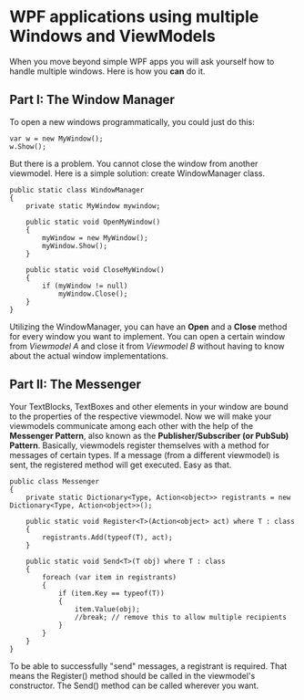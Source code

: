# WPF applications using multiple Windows and ViewModels

When you move beyond simple WPF apps you will ask yourself how to handle multiple windows. Here is how you __can__ do it.

## Part I: The Window Manager

To open a new windows programmatically, you could just do this:

    var w = new MyWindow();
    w.Show();


But there is a problem. You cannot close the window from another viewmodel.
Here is a simple solution: create WindowManager class.

    public static class WindowManager
    {
        private static MyWindow mywindow;

        public static void OpenMyWindow()
        {
            myWindow = new MyWindow();
            myWindow.Show();
        }

        public static void CloseMyWindow()
        {
            if (myWindow != null)
                myWindow.Close();
        }
    }

Utilizing the WindowManager, you can have an __Open__ and a __Close__ method for every window you want to implement.
You can open a certain window from *Viewmodel A* and close it from *Viewmodel B* without having to know about the actual window implementations.

## Part II: The Messenger

Your TextBlocks, TextBoxes and other elements in your window are bound to the properties of the respective viewmodel. Now we will make your viewmodels communicate among each other with the help of the **Messenger Pattern**, also known as the **Publisher/Subscriber (or PubSub) Pattern**.
Basically, viewmodels register themselves with a method for messages of certain types. If a message (from a different viewmodel) is sent, the registered method will get executed. Easy as that.

    public class Messenger
    {
        private static Dictionary<Type, Action<object>> registrants = new Dictionary<Type, Action<object>>();

        public static void Register<T>(Action<object> act) where T : class
        {
            registrants.Add(typeof(T), act);
        }

        public static void Send<T>(T obj) where T : class
        {
            foreach (var item in registrants)
            {
                if (item.Key == typeof(T))
                {
                    item.Value(obj);
                    //break; // remove this to allow multiple recipients
                }
            }
        }
    }

To be able to successfully "send" messages, a registrant is required. That means the Register() method should be called in the viewmodel's constructor. The Send() method can be called wherever you want.